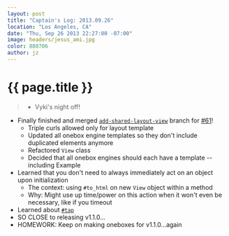 ```yaml
---
layout: post
title: "Captain's Log: 2013.09.26"
location: "Los Angeles, CA"
date: "Thu, Sep 26 2013 22:27:00 -07:00"
image: headers/jesus_ami.jpg
color: 880706
author: jz
---
```


{{ page.title }}
================
>+ Vyki's night off!
+ Finally finished and merged [`add-shared-layout-view`](https://github.com/dysania/onebox/pull/140) branch for [#61](https://github.com/dysania/onebox/issues/61)!
  + Triple curls allowed only for layout template
  + Updated all onebox engine templates so they don't include duplicated elements anymore
  + Refactored `View` class
  + Decided that all onebox engines should each have a template -- including Example
+ Learned that you don't need to always immediately act on an object upon initialization
  + The context: using `#to_html` on new `View` object within a method
  + Why: Might use up time/power on this action when it won't even be necessary, like if you timeout
+ Learned about [`#tap`](http://ruby-doc.org/core-2.0.0/Object.html#method-i-tap)
+ SO CLOSE to releasing v1.1.0...
+ HOMEWORK: Keep on making oneboxes for v1.1.0...again

